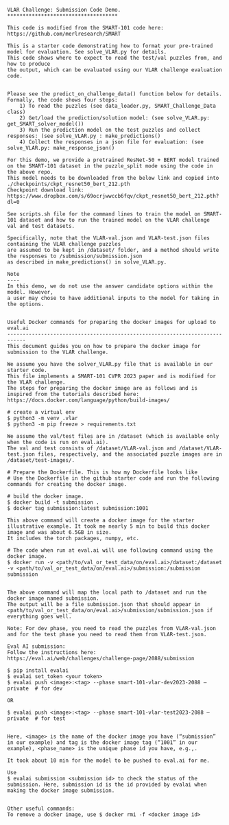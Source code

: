     VLAR Challenge: Submission Code Demo.
    ************************************
   
    This code is modified from the SMART-101 code here: https://github.com/merlresearch/SMART
 
    This is a starter code demonstrating how to format your pre-trained model for evaluation. See solve_VLAR.py for details. 
    This code shows where to expect to read the test/val puzzles from, and how to produce 
    the output, which can be evaluated using our VLAR challenge evaluation code. 
    

    Please see the predict_on_challenge_data() function below for details. Formally, the code shows four steps:
        1) To read the puzzles (see data_loader.py, SMART_Challenge_Data class)
        2) Get/load the prediction/solution model: (see solve_VLAR.py: get_SMART_solver_model())
        3) Run the prediction model on the test puzzles and collect responses: (see solve_VLAR.py : make_predictions()
        4) Collect the responses in a json file for evaluation: (see solve_VLAR.py: make_response_json()
    
    For this demo, we provide a pretrained ResNet-50 + BERT model trained
    on the SMART-101 dataset in the puzzle_split mode using the code in the above repo.
    This model needs to be downloaded from the below link and copied into ./checkpoints/ckpt_resnet50_bert_212.pth  
    Checkpoint download link: https://www.dropbox.com/s/69ocrjwwccb6fqv/ckpt_resnet50_bert_212.pth?dl=0
    
    See scripts.sh file for the command lines to train the model on SMART-101 dataset and how to run the trained model on the VLAR challenge
    val and test datasets. 
    
    Specifically, note that the VLAR-val.json and VLAR-test.json files containing the VLAR challenge puzzles
    are assumed to be kept in /dataset/ folder, and a method should write the responses to /submission/submission.json
    as described in make_predictions() in solve_VLAR.py. 
    
    Note
    ----
    In this demo, we do not use the answer candidate options within the model. However, 
    a user may chose to have additional inputs to the model for taking in the options.


    Useful Docker commands for preparing the docker images for upload to eval.ai
    ----------------------------------------------------------------------------
    This document guides you on how to prepare the docker image for submission to the VLAR challenge. 

    We assume you have the solver_VLAR.py file that is available in our starter code. 
    This file implements a SMART-101 CVPR 2023 paper and is modified for the VLAR challenge.
    The steps for preparing the docker image are as follows and is inspired from the tutorials described here: https://docs.docker.com/language/python/build-images/

    # create a virtual env
    $ python3 -m venv .vlar
    $ python3 -m pip freeze > requirements.txt

    We assume the val/test files are in /dataset (which is available only when the code is run on eval.ai). 
    The val and test consists of /dataset/VLAR-val.json and /dataset/VLAR-test.json files, respectively, and the associated puzzle images are in /dataset/test-images/. 

    # Prepare the Dockerfile. This is how my Dockerfile looks like
    # Use the Dockerfile in the github starter code and run the following commands for creating the docker image.

    # build the docker image.
    $ docker build -t submission .
    $ docker tag submission:latest submission:1001 

    This above command will create a docker image for the starter illustrative example. It took me nearly 5 min to build this docker image and was about 6.5GB in size. 
    It includes the torch packages, numpy, etc.

    # The code when run at eval.ai will use following command using the docker image.
    $ docker run -v <path/to/val_or_test_data/on/eval.ai>/dataset:/dataset -v <path/to/val_or_test_data/on/eval.ai>/submission:/submission submission


    The above command will map the local path to /dataset and run the docker image named submission. 
    The output will be a file submission.json that should appear in <path/to/val_or_test_data/on/eval.ai>/submission/submission.json if everything goes well.

    Note: For dev phase, you need to read the puzzles from VLAR-val.json and for the test phase you need to read them from VLAR-test.json. 

    Eval AI submission:
    Follow the instructions here: https://eval.ai/web/challenges/challenge-page/2088/submission

    $ pip install evalai
    $ evalai set_token <your token>
    $ evalai push <image>:<tag> --phase smart-101-vlar-dev2023-2088 –private  # for dev

    OR

    $ evalai push <image>:<tag> --phase smart-101-vlar-test2023-2088 –private  # for test


    Here, <image> is the name of the docker image you have (“submission” in our example) and tag is the docker image tag (“1001” in our example), <phase_name> is the unique phase id you have, e.g.,.

    It took about 10 min for the model to be pushed to eval.ai for me. 

    Use 
    $ evalai submission <submission id> to check the status of the submission. Here, submission id is the id provided by evalai when making the docker image submission. 


    Other useful commands:
    To remove a docker image, use $ docker rmi -f <docker image id>

